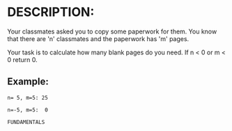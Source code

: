# DESCRIPTION:

Your classmates asked you to copy some paperwork for them. You know that there are 'n' classmates and the paperwork has 'm' pages.

Your task is to calculate how many blank pages do you need. If n < 0 or m < 0 return 0.

## Example:

`n= 5, m=5: 25`

`n=-5, m=5:  0`


`FUNDAMENTALS`